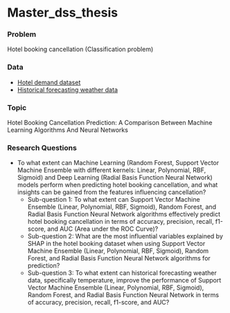# Master_dss_thesis

### Problem
Hotel booking cancellation (Classification problem)


### Data
* [Hotel demand dataset](https://www.sciencedirect.com/science/article/pii/S2352340918315191)
* [Historical forecasting weather data](https://www.worldweatheronline.com/weather-api/)

### Topic
Hotel Booking Cancellation Prediction: A Comparison Between Machine Learning Algorithms And Neural Networks

### Research Questions
* To what extent can Machine Learning (Random Forest, Support Vector Machine Ensemble with different kernels: Linear, Polynomial, RBF, Sigmoid) and Deep Learning (Radial Basis Function Neural Network) models perform when predicting hotel booking cancellation, and what insights can be gained from the features influencing cancellation?
  * Sub-question 1: To what extent can Support Vector Machine Ensemble (Linear, Polynomial, RBF, Sigmoid), Random Forest, and Radial Basis Function Neural Network algorithms effectively predict hotel booking cancellation in terms of accuracy, precision, recall, f1-score, and AUC (Area under the ROC Curve)?
  * Sub-question 2: What are the most influential variables explained by SHAP in the hotel booking dataset when using Support Vector Machine Ensemble (Linear, Polynomial, RBF, Sigmoid), Random Forest, and Radial Basis Function Neural Network algorithms for prediction?
  * Sub-question 3: To what extent can historical forecasting weather data, specifically temperature, improve the performance of Support Vector Machine Ensemble (Linear, Polynomial, RBF, Sigmoid), Random Forest, and Radial Basis Function Neural Network in terms of accuracy, precision, recall, f1-score, and AUC?

